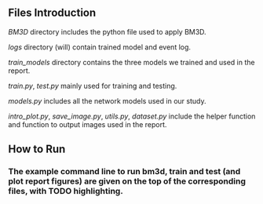 ## Files Introduction
*BM3D* directory includes the python file used to apply BM3D.

*logs* directory (will) contain trained model and event log.

*train_models* directory contains the three models we trained and used in the report.

*train.py*, *test.py* mainly used for training and testing.

*models.py* includes all the network models used in our study.

*intro_plot.py*, *save_image.py*, *utils.py*, *dataset.py* include the helper function and function to output images used in the report.

## How to Run

### The example command line to run bm3d, train and test (and plot report figures) are given on the top of the corresponding files, with TODO highlighting.